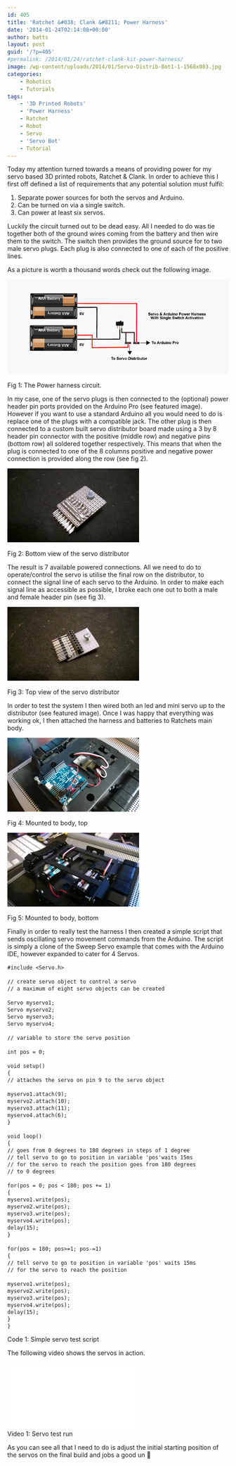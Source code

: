 ```yaml
---
id: 405
title: 'Ratchet &#038; Clank &#8211; Power Harness'
date: '2014-01-24T02:14:08+00:00'
author: batts
layout: post
guid: '/?p=405'
#permalink: /2014/01/24/ratchet-clank-kit-power-harness/
image: /wp-content/uploads/2014/01/Servo-Distrib-Bot1-1-1568x883.jpg
categories:
    - Robotics
    - Tutorials
tags:
    - '3D Printed Robots'
    - 'Power Harness'
    - Ratchet
    - Robot
    - Servo
    - 'Servo Bot'
    - Tutorial
---
```


Today my attention turned towards a means of providing power for my servo based 3D printed robots, Ratchet &amp; Clank. In order to achieve this I first off defined a list of requirements that any potential solution must fulfil:

1. Separate power sources for both the servos and Arduino.
2. Can be turned on via a single switch.
3. Can power at least six servos.

Luckily the circuit turned out to be dead easy. All I needed to do was tie together both of the ground wires coming from the battery and then wire them to the switch. The switch then provides the ground source for to two male servo plugs. Each plug is also connected to one of each of the positive lines.

As a picture is worth a thousand words check out the following image.

[![The Power Harness Circuit](/wp-content/uploads/2014/01/Rachet-Power-Harness.png)](/wp-content/uploads/2014/01/Rachet-Power-Harness.png)

<span class="caption">Fig 1: The Power harness circuit.</span>

In my case, one of the servo plugs is then connected to the (optional) power header pin ports provided on the Arduino Pro (see featured image). However if you want to use a standard Arduino all you would need to do is replace one of the plugs with a compatible jack. The other plug is then connected to a custom built servo distributor board made using a 3 by 8 header pin connector with the positive (middle row) and negative pins (bottom row) all soldered together respectively. This means that when the plug is connected to one of the 8 columns positive and negative power connection is provided along the row (see fig 2).

[![Servo distributor bottom](/wp-content/uploads/2014/01/Servo-Distrib-Bot-300x168.jpg)](/wp-content/uploads/2014/01/Servo-Distrib-Bot.jpg)

<span class="caption">Fig 2: Bottom view of the servo distributor</span>

The result is 7 available powered connections. All we need to do to operate/control the servo is utilise the final row on the distributor, to connect the signal line of each servo to the Arduino. In order to make each signal line as accessible as possible, I broke each one out to both a male and female header pin (see fig 3).

[![Servo Distrib Top](/wp-content/uploads/2014/01/Servo-Distrib-Top-300x168.jpg)](/wp-content/uploads/2014/01/Servo-Distrib-Top.jpg)

<span class="caption">Fig 3: Top view of the servo distributor</span>

In order to test the system I then wired both an led and mini servo up to the distributor (see featured image). Once I was happy that everything was working ok, I then attached the harness and batteries to Ratchets main body.

[![Attached Harness Top](/wp-content/uploads/2014/01/WP_20140123_019-300x168.jpg)](/wp-content/uploads/2014/01/WP_20140123_019.jpg)

<span class="caption">Fig 4: Mounted to body, top</span>

[![Attached Harness Bottom](/wp-content/uploads/2014/01/WP_20140123_024-300x168.jpg)](/wp-content/uploads/2014/01/WP_20140123_024.jpg)

<span class="caption">Fig 5: Mounted to body, bottom</span>

Finally in order to really test the harness I then created a simple script that sends oscillating servo movement commands from the Arduino. The script is simply a clone of the Sweep Servo example that comes with the Arduino IDE, however expanded to cater for 4 Servos.

```
#include <Servo.h>

// create servo object to control a servo
// a maximum of eight servo objects can be created

Servo myservo1;
Servo myservo2;
Servo myservo3;
Servo myservo4;

// variable to store the servo position

int pos = 0;

void setup()
{
// attaches the servo on pin 9 to the servo object

myservo1.attach(9);
myservo2.attach(10);
myservo3.attach(11);
myservo4.attach(6);
}

void loop()
{
// goes from 0 degrees to 180 degrees in steps of 1 degree
// tell servo to go to position in variable 'pos'waits 15ms
// for the servo to reach the position goes from 180 degrees
// to 0 degrees

for(pos = 0; pos < 180; pos += 1)
{
myservo1.write(pos);
myservo2.write(pos);
myservo3.write(pos);
myservo4.write(pos);
delay(15);
}

for(pos = 180; pos>=1; pos-=1)
{
// tell servo to go to position in variable 'pos' waits 15ms
// for the servo to reach the position

myservo1.write(pos);
myservo2.write(pos);
myservo3.write(pos);
myservo4.write(pos);
delay(15);
}
}
```

<span class="caption">Code 1: Simple servo test script</span>

The following video shows the servos in action.

<div class="video-container"><iframe allowfullscreen="" frameborder="0" src="//www.youtube.com/embed/Zg94NeE75C0?rel=0"></iframe></div><span class="caption">Video 1: Servo test run</span>

As you can see all that I need to do is adjust the initial starting position of the servos on the final build and jobs a good un 🙂